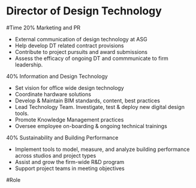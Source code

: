 # Director of Design Technology

#Time
20% Marketing and PR
- External communication of design technology at ASG
- Help develop DT related contract provisions
- Contribute to project pursuits and award submissions
- Assess the efficacy of ongoing DT and commmunicate to firm leadership.

40% Information and Design Technology

- Set vision for office wide design technology
- Coordinate hardware solutions
- Develop & Maintain BIM standards, content, best practices
- Lead Technology Team. Investigate, test & deploy new digital design tools.
- Promote Knowledge Management practices
- Oversee employee on-boarding & ongoing technical trainings

40% Sustainability and Building Performance

- Implement tools to model, measure, and analyze building performance across studios and project types
- Assist and grow the firm-wide R&D program
- Support project teams in meeting objectives

#Role
